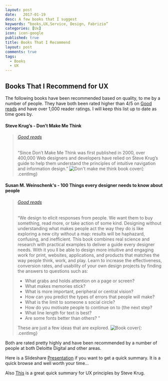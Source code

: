 ```yaml
---
layout: post
date:   2017-01-19
desc: A few books that I suggest
keywords: “books,UX,Service, Design, Fabrizio”
categories: [Ux]
icon: icon-google
published: true
title: Books That I Recommend
layout: post
comments: true
tags:
  - Books
  - UX
---
```




## Books That I Recommend for UX

The following books have been recommended based on quality, to me by a number of people.  They have both been rated higher than 4/5 on [Good reads](http://www.goodreads.com/) and have over 1,000 reader ratings.  I will keep this list up to date as time goes by. 

#### Steve Krug’s - Don’t Make Me Think
> ###### [Good reads](http://www.goodreads.com/book/show/18197267-don-t-make-me-think-revisited)
>   “Since Don’t Make Me Think was first published in 2000, over 400,000 Web designers and developers have relied on Steve Krug’s guide to help them understand the principles of intuitive navigation and information design.” 
![Don't make me think book cover](http://t2.gstatic.com/images?q=tbn:ANd9GcQf5mLTzUxPludI9Z4CAx-240VGkOfCjxBriTBQoN39LAsklObd){: .centImg}




#### Susan M. Weinschenk's - 100 Things every designer needs to know about people

> ###### [Good reads](http://www.goodreads.com/book/show/10778139-100-things-every-designer-needs-to-know-about-people)
>   “We design to elicit responses from people. We want them to buy something, read more, or take action of some kind. Designing without understanding what makes people act the way they do is like exploring a new city without a map: results will be haphazard, confusing, and inefficient. This book combines real science and research with practical examples to deliver a guide every designer needs. With it you ll be able to design more intuitive and engaging work for print, websites, applications, and products that matches the way people think, work, and play.
Learn to increase the effectiveness, conversion rates, and usability of your own design projects by finding the answers to questions such as: 
>    
>  * What grabs and holds attention on a page or screen?
>  * What makes memories stick?
>  * What is more important, peripheral or central vision?
>  * How can you predict the types of errors that people will make?
>  * What is the limit to someone s social circle?
>  * How do you motivate people to continue on to (the next step?
>  * What line length for text is best?
>  * Are some fonts better than others? " 
>    
>   These are just a few ideas that are explored.
>   ![Book cover](http://www.peachpit.com/ShowCover.aspx?isbn=0321767535){: .centImg}


Both are rated pretty highly and have been recommended by a number of people at both Deloitte Digital and other areas.

Here is a Slideshare [Presentation](http://www.slideshare.net/susanweinschenk/top-10-things-every-designer-needs-to-know-about-people/17-Fact_or_Fiction_People_can) if you want to get a quick summary.  It is a quick browse and well worth your time...

Also [This](http://www.uxbooth.com/articles/10-usability-lessons-from-steve-krugs-dont-make-me-think/) is a great quick summary for UX principles by Steve Krug.





